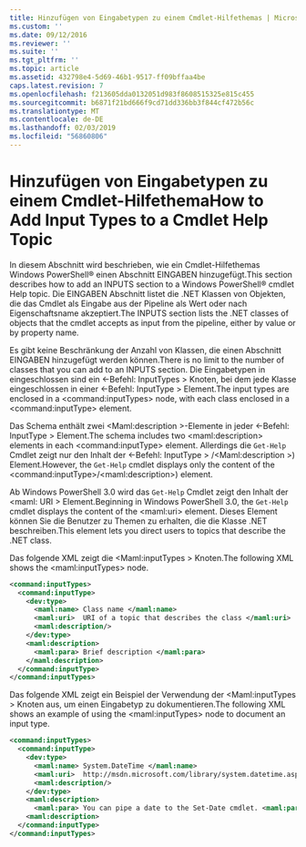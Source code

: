 ```yaml
---
title: Hinzufügen von Eingabetypen zu einem Cmdlet-Hilfethemas | Microsoft-Dokumentation
ms.custom: ''
ms.date: 09/12/2016
ms.reviewer: ''
ms.suite: ''
ms.tgt_pltfrm: ''
ms.topic: article
ms.assetid: 432798e4-5d69-46b1-9517-ff09bffaa4be
caps.latest.revision: 7
ms.openlocfilehash: f213605dda0132051d983f8608515325e815c455
ms.sourcegitcommit: b6871f21bd666f9cd71dd336bb3f844cf472b56c
ms.translationtype: MT
ms.contentlocale: de-DE
ms.lasthandoff: 02/03/2019
ms.locfileid: "56860806"
---
```

# <a name="how-to-add-input-types-to-a-cmdlet-help-topic"></a><span data-ttu-id="c0085-102">Hinzufügen von Eingabetypen zu einem Cmdlet-Hilfethema</span><span class="sxs-lookup"><span data-stu-id="c0085-102">How to Add Input Types to a Cmdlet Help Topic</span></span>

<span data-ttu-id="c0085-103">In diesem Abschnitt wird beschrieben, wie ein Cmdlet-Hilfethemas Windows PowerShell® einen Abschnitt EINGABEN hinzugefügt.</span><span class="sxs-lookup"><span data-stu-id="c0085-103">This section describes how to add an INPUTS section to a Windows PowerShell® cmdlet Help topic.</span></span> <span data-ttu-id="c0085-104">Die EINGABEN Abschnitt listet die .NET Klassen von Objekten, die das Cmdlet als Eingabe aus der Pipeline als Wert oder nach Eigenschaftsname akzeptiert.</span><span class="sxs-lookup"><span data-stu-id="c0085-104">The INPUTS section lists the .NET classes of objects that the cmdlet accepts as input from the pipeline, either by value or by property name.</span></span>

<span data-ttu-id="c0085-105">Es gibt keine Beschränkung der Anzahl von Klassen, die einen Abschnitt EINGABEN hinzugefügt werden können.</span><span class="sxs-lookup"><span data-stu-id="c0085-105">There is no limit to the number of classes that you can add to an INPUTS section.</span></span> <span data-ttu-id="c0085-106">Die Eingabetypen in eingeschlossen sind ein \<-Befehl: InputTypes > Knoten, bei dem jede Klasse eingeschlossen in einer \<-Befehl: InputType > Element.</span><span class="sxs-lookup"><span data-stu-id="c0085-106">The input types are enclosed in a \<command:inputTypes> node, with each class enclosed in a  \<command:inputType> element.</span></span>

<span data-ttu-id="c0085-107">Das Schema enthält zwei \<Maml:description >-Elemente in jeder \<-Befehl: InputType > Element.</span><span class="sxs-lookup"><span data-stu-id="c0085-107">The schema includes two \<maml:description> elements in each \<command:inputType> element.</span></span> <span data-ttu-id="c0085-108">Allerdings die `Get-Help` Cmdlet zeigt nur den Inhalt der \<-Befehl: InputType > /\<Maml:description >) Element.</span><span class="sxs-lookup"><span data-stu-id="c0085-108">However, the `Get-Help` cmdlet displays only the content of the \<command:inputType>/\<maml:description>) element.</span></span>

<span data-ttu-id="c0085-109">Ab Windows PowerShell 3.0 wird das `Get-Help` Cmdlet zeigt den Inhalt der \<maml: URI > Element.</span><span class="sxs-lookup"><span data-stu-id="c0085-109">Beginning in Windows PowerShell 3.0, the `Get-Help` cmdlet displays the content of the \<maml:uri> element.</span></span> <span data-ttu-id="c0085-110">Dieses Element können Sie die Benutzer zu Themen zu erhalten, die die Klasse .NET beschreiben.</span><span class="sxs-lookup"><span data-stu-id="c0085-110">This element lets you direct users to topics that describe the .NET class.</span></span>

<span data-ttu-id="c0085-111">Das folgende XML zeigt die \<Maml:inputTypes > Knoten.</span><span class="sxs-lookup"><span data-stu-id="c0085-111">The following XML shows the \<maml:inputTypes> node.</span></span>

```xml
<command:inputTypes>
  <command:inputType>
    <dev:type>
      <maml:name> Class name </maml:name>
      <maml:uri>  URI of a topic that describes the class </maml:uri>
      <maml:description/>
    </dev:type>
    <maml:description>
      <maml:para> Brief description </maml:para>
    </maml:description>
  </command:inputType>
</command:inputTypes>
```

<span data-ttu-id="c0085-112">Das folgende XML zeigt ein Beispiel der Verwendung der \<Maml:inputTypes > Knoten aus, um einen Eingabetyp zu dokumentieren.</span><span class="sxs-lookup"><span data-stu-id="c0085-112">The following XML shows an example of using the \<maml:inputTypes> node to document an input type.</span></span>

```xml
<command:inputTypes>
  <command:inputType>
    <dev:type>
      <maml:name> System.DateTime </maml:name>
      <maml:uri>  http://msdn.microsoft.com/library/system.datetime.aspx </maml:uri>
      <maml:description/>
    </dev:type>
    <maml:description>
      <maml:para> You can pipe a date to the Set-Date cmdlet. <maml:para>
    <maml:description>
  </command:inputType>
</command:inputTypes>
```